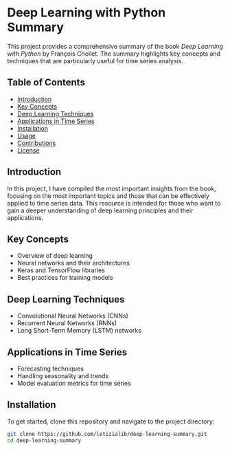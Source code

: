 # Deep Learning with Python Summary

This project provides a comprehensive summary of the book *Deep Learning with Python* by François Chollet. The summary highlights key concepts and techniques that are particularly useful for time series analysis.

## Table of Contents
- [Introduction](#introduction)
- [Key Concepts](#key-concepts)
- [Deep Learning Techniques](#deep-learning-techniques)
- [Applications in Time Series](#applications-in-time-series)
- [Installation](#installation)
- [Usage](#usage)
- [Contributions](#contributions)
- [License](#license)

## Introduction
In this project, I have compiled the most important insights from the book, focusing on the most important topics and those that can be effectively applied to time series data. This resource is intended for those who want to gain a deeper understanding of deep learning principles and their applications.

## Key Concepts
- Overview of deep learning
- Neural networks and their architectures
- Keras and TensorFlow libraries
- Best practices for training models

## Deep Learning Techniques
- Convolutional Neural Networks (CNNs)
- Recurrent Neural Networks (RNNs)
- Long Short-Term Memory (LSTM) networks

## Applications in Time Series
- Forecasting techniques
- Handling seasonality and trends
- Model evaluation metrics for time series

## Installation
To get started, clone this repository and navigate to the project directory:

```bash
git clone https://github.com/letizialib/deep-learning-summary.git
cd deep-learning-summary
